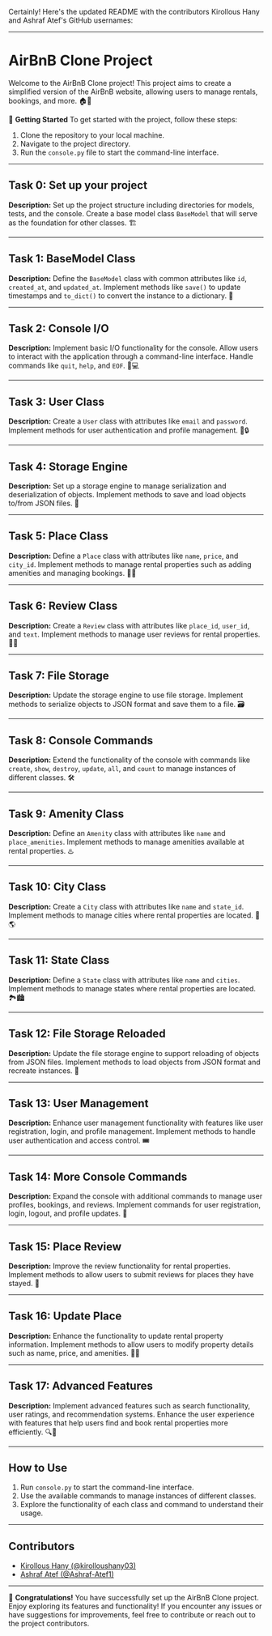 Certainly! Here's the updated README with the contributors Kirollous Hany and Ashraf Atef's GitHub usernames:

---

# AirBnB Clone Project

Welcome to the AirBnB Clone project! This project aims to create a simplified version of the AirBnB website, allowing users to manage rentals, bookings, and more. 🏠🔑

🚀 **Getting Started**
To get started with the project, follow these steps:

1. Clone the repository to your local machine.
2. Navigate to the project directory.
3. Run the `console.py` file to start the command-line interface.

---

## Task 0: Set up your project

**Description:** Set up the project structure including directories for models, tests, and the console. Create a base model class `BaseModel` that will serve as the foundation for other classes. 🏗️

---

## Task 1: BaseModel Class

**Description:** Define the `BaseModel` class with common attributes like `id`, `created_at`, and `updated_at`. Implement methods like `save()` to update timestamps and `to_dict()` to convert the instance to a dictionary. 📝

---

## Task 2: Console I/O

**Description:** Implement basic I/O functionality for the console. Allow users to interact with the application through a command-line interface. Handle commands like `quit`, `help`, and `EOF`. 💬💻

---

## Task 3: User Class

**Description:** Create a `User` class with attributes like `email` and `password`. Implement methods for user authentication and profile management. 👤🔒

---

## Task 4: Storage Engine

**Description:** Set up a storage engine to manage serialization and deserialization of objects. Implement methods to save and load objects to/from JSON files. 💾

---

## Task 5: Place Class

**Description:** Define a `Place` class with attributes like `name`, `price`, and `city_id`. Implement methods to manage rental properties such as adding amenities and managing bookings. 🏡💼

---

## Task 6: Review Class

**Description:** Create a `Review` class with attributes like `place_id`, `user_id`, and `text`. Implement methods to manage user reviews for rental properties. 📝👥

---

## Task 7: File Storage

**Description:** Update the storage engine to use file storage. Implement methods to serialize objects to JSON format and save them to a file. 🗃️

---

## Task 8: Console Commands

**Description:** Extend the functionality of the console with commands like `create`, `show`, `destroy`, `update`, `all`, and `count` to manage instances of different classes. 🛠️

---

## Task 9: Amenity Class

**Description:** Define an `Amenity` class with attributes like `name` and `place_amenities`. Implement methods to manage amenities available at rental properties. ♨️

---

## Task 10: City Class

**Description:** Create a `City` class with attributes like `name` and `state_id`. Implement methods to manage cities where rental properties are located. 🌆🌎

---

## Task 11: State Class

**Description:** Define a `State` class with attributes like `name` and `cities`. Implement methods to manage states where rental properties are located. 🏞️🏙️

---

## Task 12: File Storage Reloaded

**Description:** Update the file storage engine to support reloading of objects from JSON files. Implement methods to load objects from JSON format and recreate instances. 🔄

---

## Task 13: User Management

**Description:** Enhance user management functionality with features like user registration, login, and profile management. Implement methods to handle user authentication and access control. 🎟️

---

## Task 14: More Console Commands

**Description:** Expand the console with additional commands to manage user profiles, bookings, and reviews. Implement commands for user registration, login, logout, and profile updates. 📑

---

## Task 15: Place Review

**Description:** Improve the review functionality for rental properties. Implement methods to allow users to submit reviews for places they have stayed. 🌟

---

## Task 16: Update Place

**Description:** Enhance the functionality to update rental property information. Implement methods to allow users to modify property details such as name, price, and amenities. 🔄💼

---

## Task 17: Advanced Features

**Description:** Implement advanced features such as search functionality, user ratings, and recommendation systems. Enhance the user experience with features that help users find and book rental properties more efficiently. 🔍🌟

---

## How to Use

1. Run `console.py` to start the command-line interface.
2. Use the available commands to manage instances of different classes.
3. Explore the functionality of each class and command to understand their usage.

---

## Contributors

- [Kirollous Hany (@kirolloushany03)](https://github.com/kirolloushany03)
- [Ashraf Atef (@Ashraf-Atef1)](https://github.com/Ashraf-Atef1)

---

🎉 **Congratulations!** You have successfully set up the AirBnB Clone project. Enjoy exploring its features and functionality! If you encounter any issues or have suggestions for improvements, feel free to contribute or reach out to the project contributors.